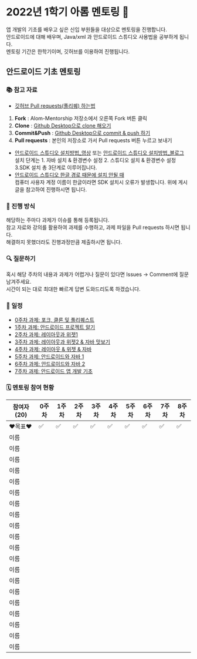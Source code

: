 # 2022년 1학기 아롬 멘토링 📗

앱 개발의 기초를 배우고 싶은 신입 부원들을 대상으로 멘토링을 진행합니다.  
안드로이드에 대해 배우며, Java/xml 과 안드로이드 스튜디오 사용법을 공부하게 됩니다.   
멘토링 기간은 한학기이며, 깃허브를 이용하여 진행됩니다.

## 안드로이드 기초 멘토링

### 📚 참고 자료
* [깃허브 Pull requests(풀리퀘) 하는법](https://github.com/alom-sejong/2022_1_AlomMentorship/blob/main/How%20to%20pull%20request%20in%20github.pdf)
1. **Fork** : Alom-Mentorship 저장소에서 오른쪽 Fork 버튼 클릭  
2. **Clone** : [Github Desktop으로 clone 해오기](https://hello-bryan.tistory.com/201)  
3. **Commit&Push** : [Github Desktop으로 commit & push 하기](https://post.naver.com/viewer/postView.nhn?volumeNo=24624153&memberNo=42458017)
4. **Pull requests** : 본인의 저장소로 가서 Pull requests 버튼 누르고 보내기
* [안드로이드 스튜디오 설치방법_영상](https://youtu.be/UNKlX9J6m-A) 또는 [안드로이드 스튜디오 설치방법_블로그](https://webnautes.tistory.com/1126)  
설치 단계는 1. 자바 설치 & 환경변수 설정 2. 스튜디오 설치 & 환경변수 설정 3.SDK 설치 총 3단계로 이루어집니다.  
* [안드로이드 스튜디오 한글 경로 때문에 설치 안될 때](https://sohees.com/7126/)  
컴퓨터 사용자 계정 이름이 한글이라면 SDK 설치시 오류가 발생합니다. 위에 게시글을 참고하여 진행하시면 됩니다.  

### 📝 진행 방식
해당하는 주마다 과제가 이슈를 통해 등록됩니다.  
참고 자료와 강의를 활용하여 과제를 수행하고, 과제 파일을 Pull requests 하시면 됩니다.  
해결하지 못했더라도 진행과정만큼 제출하시면 됩니다.
### 🔍 질문하기
혹시 해당 주차의 내용과 과제가 어렵거나 질문이 있다면 Issues -> Comment에 질문 남겨주세요.  
시간이 되는 대로 최대한 빠르게 답변 도와드리도록 하겠습니다.  
### 📌 일정

* [0주차 과제: 포크, 클론 및 풀리퀘스트](https://github.com/alom-sejong/2022_1_AlomMentorship/blob/main/How%20to%20pull%20request%20in%20github.pdf)
* [1주차 과제: 안드로이드 프로젝트 알기](https://github.com/alom-sejong/Alom-Mentorship/blob/main/1%EC%A3%BC%EC%B0%A8_%EC%95%88%EB%93%9C%EB%A1%9C%EC%9D%B4%EB%93%9C%20%ED%94%84%EB%A1%9C%EC%A0%9D%ED%8A%B8%20%EC%95%8C%EA%B8%B0.pdf)
* [2주차 과제: 레이아웃과 위젯1](https://github.com/alom-sejong/Alom-Mentorship/blob/main/2%EC%A3%BC%EC%B0%A8/default.MD)
* [3주차 과제: 레이아웃과 위젯2 & 자바 맛보기](https://github.com/alom-sejong/Alom-Mentorship/blob/main/3%EC%A3%BC%EC%B0%A8/default.MD)
* [4주차 과제: 레이아웃 & 위젯 & 자바](https://github.com/alom-sejong/Alom-Mentorship)
* [5주차 과제: 안드로이드와 자바 1](https://github.com/alom-sejong/Alom-Mentorship)
* [6주차 과제: 안드로이드와 자바 2](https://github.com/alom-sejong/Alom-Mentorship)
* [7주차 과제: 안드로이드 앱 개발 기초](https://github.com/alom-sejong/Alom-Mentorship)


### 🗓 멘토링 참여 현황

| 참여자 (20) | 0주차 | 1주차 | 2주차 | 3주차 | 4주차 | 5주차 | 6주차 | 7주차 | 8주차 |
| --- | --- | --- | --- | --- | --- | --- | --- | --- | --- |
| ❤목표❤ |:white_check_mark:|:white_check_mark:|:white_check_mark:|:white_check_mark:|:white_check_mark:|:white_check_mark:|:white_check_mark:|:white_check_mark:|:white_check_mark:|
| 이름 ||||||||||
| 이름 ||||||||||
| 이름 ||||||||||
| 이름 ||||||||||
| 이름 ||||||||||
| 이름 ||||||||||
| 이름 ||||||||||
| 이름 ||||||||||
| 이름 ||||||||||
| 이름 ||||||||||
| 이름 ||||||||||
| 이름 ||||||||||
| 이름 ||||||||||
| 이름 ||||||||||
| 이름 ||||||||||
| 이름 ||||||||||
| 이름 ||||||||||
| 이름 ||||||||||
| 이름 ||||||||||
| 이름 ||||||||||
